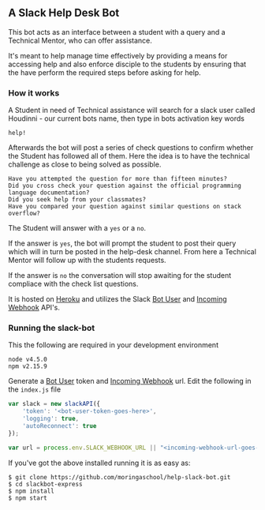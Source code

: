 ## A Slack Help Desk Bot
This bot acts as an interface between a student with a query and a Technical Mentor, who can offer assistance.

It's meant to help manage time effectively by providing a means for accessing help and also enforce disciple to the students by ensuring that the have perform the required steps before asking for help.

### How it works
A Student in need of Technical assistance will search for a slack user called Houdinni - our current bots name, then type in bots activation key words

    help!

Afterwards the bot will post a series of check questions to confirm whether the Student has followed all of them. Here the idea is to have the technical challenge as close to being solved as possible.

    Have you attempted the question for more than fifteen minutes?
    Did you cross check your question against the official programming language documentation?
    Did you seek help from your classmates?
    Have you compared your question against similar questions on stack overflow?

The Student will answer with a `yes` or a `no`.

If the answer is `yes`, the bot will prompt the student to post their query which will in turn be posted in the help-desk channel. From here a Technical Mentor will follow up with the students requests.

If the answer is `no` the conversation will stop awaiting for the student compliace with the check list questions.

It is hosted on [Heroku](https://www.heroku.com/) and utilizes the Slack [Bot User](https://api.slack.com/bot-users) and [Incoming Webhook](https://api.slack.com/incoming-webhooks) API's.


### Running the slack-bot
This the following are required in your development environment

    node v4.5.0
    npm v2.15.9

Generate a  [Bot User](https://api.slack.com/bot-users) token and [Incoming Webhook](https://api.slack.com/incoming-webhooks) url. Edit the following in the ```index.js``` file
```javascript
var slack = new slackAPI({
    'token': '<bot-user-token-goes-here>',
    'logging': true,
    'autoReconnect': true
});

var url = process.env.SLACK_WEBHOOK_URL || "<incoming-webhook-url-goes-here>";
```

If you've got the above installed running it is as easy as:

    $ git clone https://github.com/moringaschool/help-slack-bot.git
    $ cd slackbot-express
    $ npm install
    $ npm start
